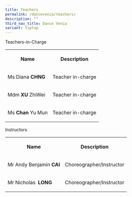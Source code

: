 ```yaml
---
title: Teachers
permalink: /dancevenia/teachers/
description: ""
third_nav_title: Dance Venia
variant: tiptap
---
```

<p>Teachers-in-Charge</p>
<table style="minWidth: 50px">
<colgroup>
<col>
<col>
</colgroup>
<tbody>
<tr>
<th rowspan="1" colspan="1">
<p><strong>Name</strong>
</p>
</th>
<th rowspan="1" colspan="1">
<p><strong>Description</strong>
</p>
</th>
</tr>
<tr>
<td rowspan="1" colspan="1">
<p>Ms Diana <strong>CHNG</strong>
</p>
</td>
<td rowspan="1" colspan="1">
<p>Teacher in-charge</p>
</td>
</tr>
<tr>
<td rowspan="1" colspan="1">
<p>Mdm <strong>XU</strong> ZhiWei</p>
</td>
<td rowspan="1" colspan="1">
<p>Teacher in-charge</p>
</td>
</tr>
<tr>
<td rowspan="1" colspan="1">
<p>Ms <strong>Chan </strong>Yu Mun</p>
</td>
<td rowspan="1" colspan="1">
<p>Teacher in-charge</p>
</td>
</tr>
</tbody>
</table>
<p>Instructors</p>
<table style="minWidth: 50px">
<colgroup>
<col>
<col>
</colgroup>
<tbody>
<tr>
<th rowspan="1" colspan="1">
<p><strong>Name</strong>
</p>
</th>
<th rowspan="1" colspan="1">
<p><strong>Description</strong>
</p>
</th>
</tr>
<tr>
<td rowspan="1" colspan="1">
<p>Mr Andy Benjamin <strong>CAI</strong>
</p>
</td>
<td rowspan="1" colspan="1">
<p>Choreographer/Instructor</p>
</td>
</tr>
<tr>
<td rowspan="1" colspan="1">
<p>Mr Nicholas&nbsp; <strong>LONG</strong>
</p>
</td>
<td rowspan="1" colspan="1">
<p>Choreographer/Instructor</p>
</td>
</tr>
</tbody>
</table>
<p>&nbsp;</p>